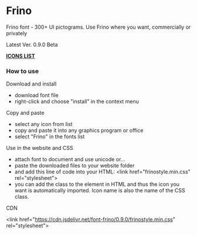 # Frino
Frino font - 300+ UI pictograms. Use Frino where you want, commercially or privately

Latest Ver. 0.9.0 Beta 

<a href="http://www.rafalfuczynski.com/frino/icons/">**ICONS LIST**</a>
### How to use
Download and install
- download font file
- right-click and choose "install" in the context menu

Copy and paste
- select any icon from list
- copy and paste it into any graphics program or
  office
- select "Frino" in the fonts list

Use in the website and CSS
- attach font to document and use unicode or...
- paste the downloaded files to your website folder
- and add this line of code into your HTML:
  &lt;link href="frinostyle.min.css" rel="stylesheet"&gt;
- you can add the class to the element in HTML and
  thus the icon you want is automatically imported.
  Icon name is also the name of the CSS class.

CDN

&lt;link href="https://cdn.jsdelivr.net/font-frino/0.9.0/frinostyle.min.css" rel="stylesheet"&gt;
